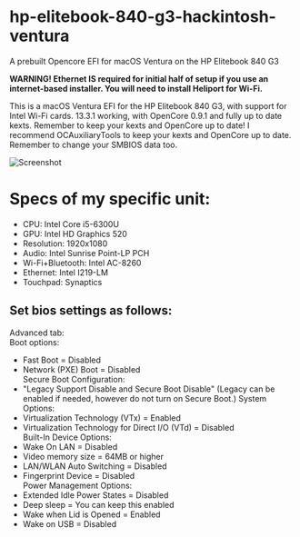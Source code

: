 # hp-elitebook-840-g3-hackintosh-ventura
A prebuilt Opencore EFI for macOS Ventura on the HP Elitebook 840 G3

**WARNING! Ethernet IS required for initial half of setup if you use an internet-based installer. You will need to install Heliport for Wi-Fi.**

This is a macOS Ventura EFI for the HP Elitebook 840 G3, with support for Intel Wi-Fi cards. 13.3.1 working, with OpenCore 0.9.1 and fully up to date kexts. Remember to keep your kexts and OpenCore up to date! I recommend OCAuxiliaryTools to keep your kexts and OpenCore up to date. Remember to change your SMBIOS data too.

![Screenshot](https://github.com/Lost-Entrepreneur439/hp-elitebook-840-g3-hackintosh-ventura/blob/main/Untitled%202.png)

# Specs of my specific unit:
* CPU: Intel Core i5-6300U
* GPU: Intel HD Graphics 520
* Resolution: 1920x1080
* Audio: Intel Sunrise Point-LP PCH
* Wi-Fi+Bluetooth: Intel AC-8260
* Ethernet: Intel I219-LM
* Touchpad: Synaptics

## Set bios settings as follows:
Advanced tab:  
Boot options:  
- Fast Boot = Disabled
- Network (PXE) Boot = Disabled  
Secure Boot Configuration:
- "Legacy Support Disable and Secure Boot Disable"  (Legacy can be enabled if needed, however do not turn on Secure Boot.)
System Options:  
- Virtualization Technology (VTx) = Enabled
- Virtualization Technology for Direct I/O (VTd) = Disabled  
Built-In Device Options:  
- Wake On LAN = Disabled
- Video memory size = 64MB or higher
- LAN/WLAN Auto Switching = Disabled
- Fingerprint Device = Disabled  
Power Management Options:  
- Extended Idle Power States = Disabled
- Deep sleep = You can keep this enabled
- Wake when Lid is Opened = Enabled
- Wake on USB = Disabled
